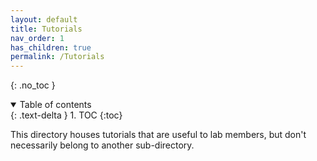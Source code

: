 ```yaml
---
layout: default
title: Tutorials 
nav_order: 1
has_children: true
permalink: /Tutorials
---
```


{: .no_toc }

<details open markdown="block">
  <summary>
    Table of contents
  </summary>
  {: .text-delta }
1. TOC
{:toc}
</details>

This directory houses tutorials that are useful to lab members, but don't necessarily belong to another sub-directory.

